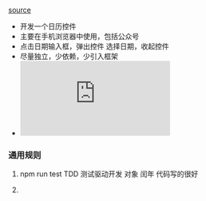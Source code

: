 [source](https://files-static.segmentfault.com/205/705/2057056783-590c5cca66208.pdf?_upt=efe447541588730432)

-  开发一个日历控件
- 主要在手机浏览器中使用，包括公众号
- 点击日期输入框，弹出控件 选择日期，收起控件
- 尽量独立，少依赖，少引入框架
- ![](https://files-static.segmentfault.com/205/705/2057056783-590c5cca66208.pdf?_upt=efe447541588730432)


### 通用规则

1. npm run test 
  TDD  测试驱动开发
  对象
  闰年
  代码写的很好

2. 
  

